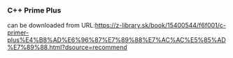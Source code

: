 ### C++ Prime Plus 

can be downloaded from URL:https://z-library.sk/book/15400544/f6f001/c-primer-plus%E4%B8%AD%E6%96%87%E7%89%88%E7%AC%AC%E5%85%AD%E7%89%88.html?dsource=recommend
